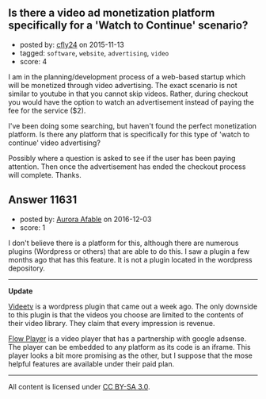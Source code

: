 ## Is there a video ad monetization platform specifically for a 'Watch to Continue' scenario?

- posted by: [cfly24](https://stackexchange.com/users/5925052/cfly24) on 2015-11-13
- tagged: `software`, `website`, `advertising`, `video`
- score: 4

I am in the planning/development process of a web-based startup which will be monetized through video advertising. The exact scenario is not similar to youtube in that you cannot skip videos. Rather, during checkout you would have the option to watch an advertisement instead of paying the fee for the service ($2).

I've been doing some searching, but haven't found the perfect monetization platform. Is there any platform that is specifically for this type of 'watch to continue' video advertising? 

Possibly where a question is asked to see if the user has been paying attention. Then once the advertisement has ended the checkout process will complete. Thanks.


## Answer 11631

- posted by: [Aurora Afable](https://stackexchange.com/users/5912654/aurora-afable) on 2016-12-03
- score: 1

I don't believe there is a platform for this, although there are numerous plugins (Wordpress or others) that are able to do this. I saw a plugin a few months ago that has this feature. It is not a plugin located in the wordpress depository. 


----------


**Update**


 [Videetv](https://wordpress.org/plugins/videetv-video-monetization/) is a wordpress plugin that came out a week ago. The only downside to this plugin is that the videos you choose are limited to the contents of their video library. They claim that every impression is revenue. 

[Flow Player](https://flowplayer.org/asf/) is a video player that has a partnership with google adsense. The player can be embedded to any platform as its code is an iframe. This player looks a bit more promising as the other, but I suppose that the mose helpful features are available under their paid plan. 





---

All content is licensed under [CC BY-SA 3.0](https://creativecommons.org/licenses/by-sa/3.0/).
